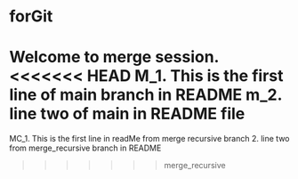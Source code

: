 # forGit
Welcome to merge session.
<<<<<<< HEAD
M_1.  This is the first line of main branch in README
m_2. line two of main in README file
=======
MC_1. This is the first line in readMe from merge recursive branch
2. line two from merge_recursive branch in README
>>>>>>> merge_recursive
